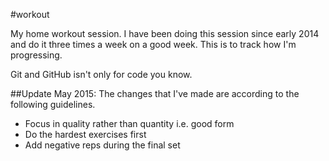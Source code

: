 #workout

My home workout session. I have been doing this session since early 2014 and do it three times a week on a good week. This is to track how I'm progressing.

Git and GitHub isn't only for code you know.

##Update May 2015:
The changes that I've made are according to the following guidelines.
* Focus in quality rather than quantity i.e. good form
* Do the hardest exercises first
* Add negative reps during the final set
